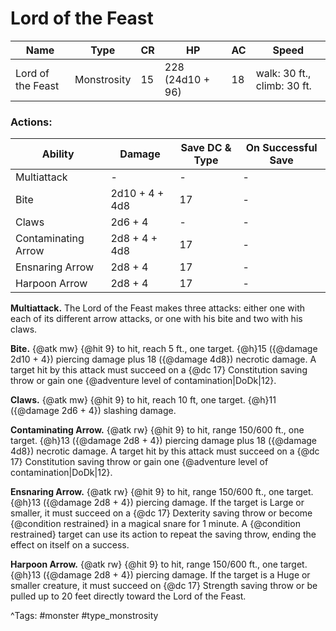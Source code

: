 # Lord of the Feast

| Name | Type | CR | HP | AC | Speed |
|------|------|----|----|----|-------|
| Lord of the Feast | Monstrosity | 15 | 228 (24d10 + 96) | 18 | walk: 30 ft., climb: 30 ft. |

### Actions:

| Ability | Damage | Save DC & Type | On Successful Save |
|---------|--------|----------------|--------------------|
| Multiattack | - | - | - |
| Bite | 2d10 + 4 + 4d8 | 17 | - |
| Claws | 2d6 + 4 | - | - |
| Contaminating Arrow | 2d8 + 4 + 4d8 | 17 | - |
| Ensnaring Arrow | 2d8 + 4 | 17 | - |
| Harpoon Arrow | 2d8 + 4 | 17 | - |


**Multiattack.** The Lord of the Feast makes three attacks: either one with each of its different arrow attacks, or one with his bite and two with his claws.

**Bite.** {@atk mw} {@hit 9} to hit, reach 5 ft., one target. {@h}15 ({@damage 2d10 + 4}) piercing damage plus 18 ({@damage 4d8}) necrotic damage. A target hit by this attack must succeed on a {@dc 17} Constitution saving throw or gain one {@adventure level of contamination|DoDk|12}.

**Claws.** {@atk mw} {@hit 9} to hit, reach 10 ft, one target. {@h}11 ({@damage 2d6 + 4}) slashing damage.

**Contaminating Arrow.** {@atk rw} {@hit 9} to hit, range 150/600 ft., one target. {@h}13 ({@damage 2d8 + 4}) piercing damage plus 18 ({@damage 4d8}) necrotic damage. A target hit by this attack must succeed on a {@dc 17} Constitution saving throw or gain one {@adventure level of contamination|DoDk|12}.

**Ensnaring Arrow.** {@atk rw} {@hit 9} to hit, range 150/600 ft., one target. {@h}13 ({@damage 2d8 + 4}) piercing damage. If the target is Large or smaller, it must succeed on a {@dc 17} Dexterity saving throw or become {@condition restrained} in a magical snare for 1 minute. A {@condition restrained} target can use its action to repeat the saving throw, ending the effect on itself on a success.

**Harpoon Arrow.** {@atk rw} {@hit 9} to hit, range 150/600 ft., one target. {@h}13 ({@damage 2d8 + 4}) piercing damage. If the target is a Huge or smaller creature, it must succeed on {@dc 17} Strength saving throw or be pulled up to 20 feet directly toward the Lord of the Feast.

^Tags: #monster #type_monstrosity